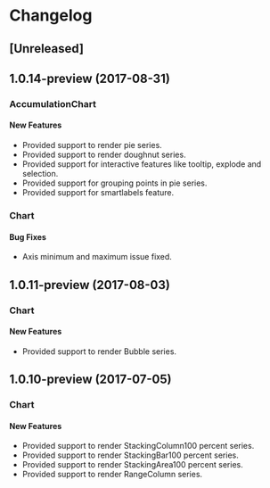 # Changelog

## [Unreleased]

## 1.0.14-preview (2017-08-31)

### AccumulationChart

#### New Features
-	Provided support to render pie series.
-	Provided support to render doughnut series.
-	Provided support for interactive features like tooltip, explode and selection.
-	Provided support for grouping points in pie series.
-	Provided support for smartlabels feature.

### Chart

#### Bug Fixes
-	Axis minimum and maximum issue fixed.

## 1.0.11-preview (2017-08-03)

### Chart

#### New Features
-	Provided support to render Bubble series.

## 1.0.10-preview (2017-07-05)

### Chart

#### New Features
-	Provided support to render StackingColumn100 percent series.
-	Provided support to render StackingBar100 percent series.
-	Provided support to render StackingArea100 percent series.
-	Provided support to render RangeColumn series.


